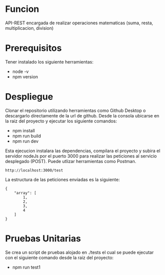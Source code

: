 # Funcion

API-REST encargada de realizar operaciones matematicas (suma, resta, multiplicacion, division)


# Prerequisitos

Tener instalado los siguiente herramientas:

- node -v 
- npm version


# Despliegue

Clonar el repositorio utilizando herramientas como Github Desktop o descargarlo directamente de la url de github. Desde la consola ubicarse en la raiz del proyecto y ejecutar los siguiente comandos:

- npm install 
- npm run build 
- npm run dev

Esta ejecucion instalara las dependencias, compilara el proyecto y subira el servidor nodeJs por el puerto 3000 para realizar las peticiones al servicio desplegado (POST). Puede utlizar herramientas como Postman.

```
http://localhost:3000/test
```

La estructura de las peticiones enviadas es la siguiente:

```
{
    "array": [
        1,
        2,
        3,
        4
    ]
}
```


# Pruebas Unitarias

Se crea un script de pruebas alojado en ./tests el cual se puede ejecutar con el siguiente comando desde la raiz del proyecto:

- npm run test1

